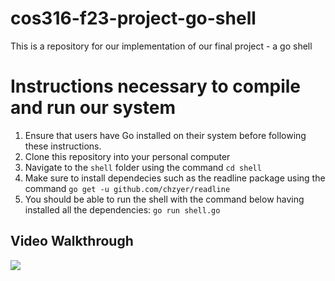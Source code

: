 # cos316-f23-project-go-shell
This is a repository for our implementation of our final project - a go shell

# Instructions necessary to compile and run our system
1. Ensure that users have Go installed on their system before following these instructions.
2. Clone this repository into your personal computer
3. Navigate to the `shell` folder using the command `cd shell`
4. Make sure to install dependecies such as the readline package using the command `go get -u github.com/chzyer/readline`
5. You should be able to run the shell with the command below having installed all the dependencies:
    `go run shell.go`

## Video Walkthrough
<div>
    <a href="https://www.loom.com/share/4aaab1df5ed444658d67ebdf69e8b336?sid=c60ade23-2ff2-4690-ae3d-3cecb798c394">
    </a>
    <a href="https://www.loom.com/share/4aaab1df5ed444658d67ebdf69e8b336?sid=c60ade23-2ff2-4690-ae3d-3cecb798c394">
      <img style="max-width:300px;" src="https://www.loom.com/share/4aaab1df5ed444658d67ebdf69e8b336?sid=c60ade23-2ff2-4690-ae3d-3cecb798c394">
    </a>
  </div>
  
